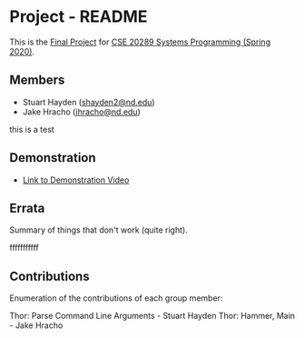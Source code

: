 # Project - README

This is the [Final Project] for [CSE 20289 Systems Programming (Spring 2020)].

## Members

- Stuart Hayden (shayden2@nd.edu)
- Jake Hracho   (jhracho@nd.edu)

this is a test

## Demonstration

- [Link to Demonstration Video]()

## Errata

Summary of things that don't work (quite right).

fffffffffff

## Contributions

Enumeration of the contributions of each group member:

Thor:	Parse Command Line Arguments			- Stuart Hayden
Thor:	Hammer, Main							- Jake Hracho



[Final Project]: https://www3.nd.edu/~pbui/teaching/cse.20289.sp20/project.html
[CSE 20289 Systems Programming (Spring 2020)]: https://www3.nd.edu/~pbui/teaching/cse.20289.sp20/
